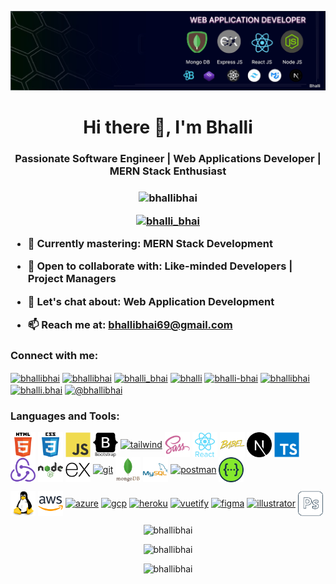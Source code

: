 <p align="center">
  <img src="https://github.com/BhalliBhai/BhalliBhai/blob/main/Linkedin%20Banner%20Main.jpg" alt="bhallibhai" />
</p>

<h1 align="center">Hi there 👋, I'm Bhalli</h1>
<h3 align="center">Passionate Software Engineer | Web Applications Developer | MERN Stack Enthusiast<h3>

<p align="center">
  <img src="https://komarev.com/ghpvc/?username=bhallibhai&label=Profile%20views&color=0e75b6&style=flat" alt="bhallibhai" />
</p>

<p align="center">
  <a href="https://twitter.com/bhalli_bhai" target="_blank">
    <img src="https://img.shields.io/twitter/follow/bhalli_bhai?logo=twitter&style=for-the-badge" alt="bhalli_bhai" />
  </a>
</p>

- 🌱 Currently mastering: MERN Stack Development

- 👯 Open to collaborate with: Like-minded Developers | Project Managers

- 💬 Let's chat about: Web Application Development

- 📫 Reach me at: bhallibhai69@gmail.com

<!-- - 🌱 Currently mastering: **MERN Stack Development**

- 👯 Open to collaborate with: **Like-minded Developers | Project Managers**

- 💬 Let's chat about: **Web Application Development**

- 📫 Reach me at: **bhallibhai69@gmail.com** -->

<h3 align="left">Connect with me:</h3>
<p align="left">
    <a href="https://codepen.io/bhallibhai" target="_blank"><img align="center" src="https://raw.githubusercontent.com/rahuldkjain/github-profile-readme-generator/master/src/images/icons/Social/codepen.svg" alt="bhallibhai" height="30" width="40" /></a>
    <a href="https://dev.to/bhallibhai" target="_blank"><img align="center" src="https://raw.githubusercontent.com/rahuldkjain/github-profile-readme-generator/master/src/images/icons/Social/devto.svg" alt="bhallibhai" height="30" width="40" /></a>
    <a href="https://twitter.com/bhalli_bhai" target="_blank"><img align="center" src="https://raw.githubusercontent.com/rahuldkjain/github-profile-readme-generator/master/src/images/icons/Social/twitter.svg" alt="bhalli_bhai" height="30" width="40" /></a>
    <a href="https://linkedin.com/in/bhalli" target="_blank"><img align="center" src="https://raw.githubusercontent.com/rahuldkjain/github-profile-readme-generator/master/src/images/icons/Social/linked-in-alt.svg" alt="bhalli" height="30" width="40" /></a>
    <a href="https://stackoverflow.com/users/bhalli-bhai" target="_blank"><img align="center" src="https://raw.githubusercontent.com/rahuldkjain/github-profile-readme-generator/master/src/images/icons/Social/stack-overflow.svg" alt="bhalli-bhai" height="30" width="40" /></a>
    <a href="https://codesandbox.com/bhallibhai" target="_blank"><img align="center" src="https://raw.githubusercontent.com/rahuldkjain/github-profile-readme-generator/master/src/images/icons/Social/codesandbox.svg" alt="bhallibhai" height="30" width="40" /></a>
    <a href="https://instagram.com/bhalli.bhai" target="_blank"><img align="center" src="https://raw.githubusercontent.com/rahuldkjain/github-profile-readme-generator/master/src/images/icons/Social/instagram.svg" alt="bhalli.bhai" height="30" width="40" /></a>
    <a href="https://medium.com/@bhallibhai" target="_blank"><img align="center" src="https://raw.githubusercontent.com/rahuldkjain/github-profile-readme-generator/master/src/images/icons/Social/medium.svg" alt="@bhallibhai" height="30" width="40" /></a>
</p>

<h3 align="left">Languages and Tools:</h3>
<p align="left">
    <a href="https://www.w3.org/html/" target="_blank" rel="noreferrer"><img align="center" src="https://raw.githubusercontent.com/devicons/devicon/master/icons/html5/html5-original-wordmark.svg" alt="html5" width="40" height="40"/></a> 
    <a href="https://www.w3schools.com/css/" target="_blank" rel="noreferrer"><img align="center" src="https://raw.githubusercontent.com/devicons/devicon/master/icons/css3/css3-original-wordmark.svg" alt="css3" width="40" height="40"/></a>
    <a href="https://developer.mozilla.org/en-US/docs/Web/JavaScript" target="_blank" rel="noreferrer"><img align="center" src="https://raw.githubusercontent.com/devicons/devicon/master/icons/javascript/javascript-original.svg" alt="javascript" width="40" height="40"/></a>
    <a href="https://getbootstrap.com" target="_blank" rel="noreferrer"><img align="center" src="https://raw.githubusercontent.com/devicons/devicon/master/icons/bootstrap/bootstrap-plain-wordmark.svg" alt="bootstrap" width="40" height="40"/></a>
    <a href="https://tailwindcss.com/" target="_blank" rel="noreferrer"><img align="center" src="https://www.vectorlogo.zone/logos/tailwindcss/tailwindcss-icon.svg" alt="tailwind" width="40" height="40"/></a>
    <a href="https://sass-lang.com" target="_blank" rel="noreferrer"><img align="center" src="https://raw.githubusercontent.com/devicons/devicon/master/icons/sass/sass-original.svg" alt="sass" width="40" height="40"/></a> 
    <a href="https://reactjs.org/" target="_blank" rel="noreferrer"><img align="center" src="https://raw.githubusercontent.com/devicons/devicon/master/icons/react/react-original-wordmark.svg" alt="react" width="40" height="40"/></a> 
    <a href="https://babeljs.io/" target="_blank" rel="noreferrer"><img align="center" src="https://github.com/BhalliBhai/BhalliBhai/blob/main/icons/Babel.svg" alt="babel" width="40" height="40"/></a> 
    <a href="https://nextjs.org/" target="_blank" rel="noreferrer"><img align="center" src="https://github.com/BhalliBhai/BhalliBhai/blob/main/icons/Next.js.svg" alt="nextjs" width="40" height="40"/></a>
    <a href="https://www.typescriptlang.org/" target="_blank" rel="noreferrer"><img align="center" src="https://raw.githubusercontent.com/devicons/devicon/master/icons/typescript/typescript-original.svg" alt="typescript" width="40" height="40"/></a>
    <a href="https://redux.js.org" target="_blank" rel="noreferrer"><img align="center" src="https://raw.githubusercontent.com/devicons/devicon/master/icons/redux/redux-original.svg" alt="redux" width="40" height="40"/></a>
    <a href="https://nodejs.org" target="_blank" rel="noreferrer"><img align="center" src="https://raw.githubusercontent.com/devicons/devicon/master/icons/nodejs/nodejs-original-wordmark.svg" alt="nodejs" width="40" height="40"/></a>
    <a href="https://expressjs.com" target="_blank" rel="noreferrer"><img align="center" src="https://github.com/BhalliBhai/BhalliBhai/blob/main/icons/Express.svg" alt="express" width="40" height="40"/></a>
    <a href="https://git-scm.com/" target="_blank" rel="noreferrer"><img align="center" src="https://www.vectorlogo.zone/logos/git-scm/git-scm-icon.svg" alt="git" width="40" height="40"/></a>
    <!-- <a href="https://nativescript.org/" target="_blank" rel="noreferrer"><img align="center" src="https://raw.githubusercontent.com/detain/svg-logos/780f25886640cef088af994181646db2f6b1a3f8/svg/nativescript.svg" alt="nativescript" width="40" height="40"/></a> -->
    <a href="https://www.mongodb.com/" target="_blank" rel="noreferrer"><img align="center" src="https://raw.githubusercontent.com/devicons/devicon/master/icons/mongodb/mongodb-original-wordmark.svg" alt="mongodb" width="40" height="40"/></a>
    <a href="https://www.mysql.com/" target="_blank" rel="noreferrer"><img align="center" src="https://raw.githubusercontent.com/devicons/devicon/master/icons/mysql/mysql-original-wordmark.svg" alt="mysql" width="40" height="40"/></a>
    <a href="https://postman.com" target="_blank" rel="noreferrer"><img align="center" src="https://www.vectorlogo.zone/logos/getpostman/getpostman-icon.svg" alt="postman" width="40" height="40"/></a>
    <a href="https://swagger.io" target="_blank" rel="noreferrer"><img align="center" src="https://github.com/BhalliBhai/BhalliBhai/blob/main/icons/Swagger.svg" alt="postman" width="40" height="40"/></a>
    <p align="left">
        <a href="https://www.linux.org/" target="_blank" rel="noreferrer"><img align="center" src="https://raw.githubusercontent.com/devicons/devicon/master/icons/linux/linux-original.svg" alt="linux" width="40" height="40"/></a> 
        <a href="https://aws.amazon.com" target="_blank" rel="noreferrer"><img align="center" src="https://raw.githubusercontent.com/devicons/devicon/master/icons/amazonwebservices/amazonwebservices-original-wordmark.svg" alt="aws" width="40" height="40"/></a>
        <a href="https://azure.microsoft.com/en-in/" target="_blank" rel="noreferrer"><img align="center" src="https://www.vectorlogo.zone/logos/microsoft_azure/microsoft_azure-icon.svg" alt="azure" width="40" height="40"/></a>  
        <a href="https://cloud.google.com" target="_blank" rel="noreferrer"><img align="center" src="https://www.vectorlogo.zone/logos/google_cloud/google_cloud-icon.svg" alt="gcp" width="40" height="40"/></a> 
        <!-- <a href="https://www.docker.com/" target="_blank" rel="noreferrer"><img align="center" src="https://raw.githubusercontent.com/devicons/devicon/master/icons/docker/docker-original-wordmark.svg" alt="docker" width="40" height="40"/></a>   -->
        <!-- <a href="https://firebase.google.com/" target="_blank" rel="noreferrer"><img align="center" src="https://www.vectorlogo.zone/logos/firebase/firebase-icon.svg" alt="firebase" width="40" height="40"/></a> -->
        <a href="https://heroku.com" target="_blank" rel="noreferrer"><img align="center" src="https://www.vectorlogo.zone/logos/heroku/heroku-icon.svg" alt="heroku" width="40" height="40"/></a>  
        <a href="https://vuetifyjs.com/en/" target="_blank" rel="noreferrer"><img align="center" src="https://bestofjs.org/logos/vuetify.svg" alt="vuetify" width="40" height="40"/></a> 
        <a href="https://www.figma.com/" target="_blank" rel="noreferrer"><img align="center" src="https://www.vectorlogo.zone/logos/figma/figma-icon.svg" alt="figma" width="40" height="40"/></a>  
        <a href="https://www.adobe.com/in/products/illustrator.html" target="_blank" rel="noreferrer"><img align="center" src="https://www.vectorlogo.zone/logos/adobe_illustrator/adobe_illustrator-icon.svg" alt="illustrator" width="40" height="40"/></a> 
        <a href="https://www.photoshop.com/en" target="_blank" rel="noreferrer"><img align="center" src="https://raw.githubusercontent.com/devicons/devicon/master/icons/photoshop/photoshop-line.svg" alt="photoshop" width="40" height="40"/></a> 
        <!-- <a href="https://reactnative.dev/" target="_blank" rel="noreferrer"><img align="center" src="https://reactnative.dev/img align="center"/header_logo.svg" alt="reactnative" width="40" height="40"/></a>  --> 
        <!-- <a href="https://www.adobe.com/products/xd.html" target="_blank" rel="noreferrer"><img align="center" src="https://cdn.worldvectorlogo.com/logos/adobe-xd.svg" alt="xd" width="40" height="40"/></a>  -->
    </p>
</p>

<p align="center">
  <img src="https://github-readme-stats.vercel.app/api/top-langs?username=bhallibhai&show_icons=true&locale=en&layout=compact" alt="bhallibhai" />
</p>

<p align="center">
  <img src="https://github-readme-stats.vercel.app/api?username=bhallibhai&show_icons=true&locale=en" alt="bhallibhai" />
</p>

<p align="center">
  <img src="https://github-readme-streak-stats.herokuapp.com/?user=bhallibhai&width=100%" alt="bhallibhai" />
</p>
